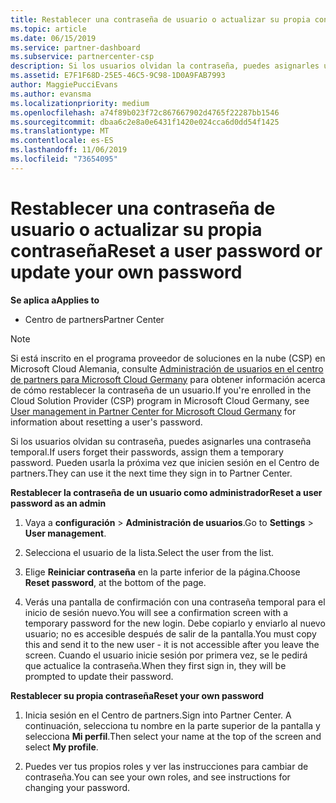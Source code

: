 ```yaml
---
title: Restablecer una contraseña de usuario o actualizar su propia contraseña | Centro de Partners
ms.topic: article
ms.date: 06/15/2019
ms.service: partner-dashboard
ms.subservice: partnercenter-csp
description: Si los usuarios olvidan la contraseña, puedes asignarles una contraseña temporal nueva. Pueden usarla la próxima vez que inicien sesión en el Centro de partners.
ms.assetid: E7F1F68D-25E5-46C5-9C98-1D0A9FAB7993
author: MaggiePucciEvans
ms.author: evansma
ms.localizationpriority: medium
ms.openlocfilehash: a74f89b023f72c867667902d4765f22287bb1546
ms.sourcegitcommit: dbaa6c2e8a0e6431f1420e024cca6d0dd54f1425
ms.translationtype: MT
ms.contentlocale: es-ES
ms.lasthandoff: 11/06/2019
ms.locfileid: "73654095"
---
```

# <a name="reset-a-user-password-or-update-your-own-password"></a><span data-ttu-id="5fc8b-104">Restablecer una contraseña de usuario o actualizar su propia contraseña</span><span class="sxs-lookup"><span data-stu-id="5fc8b-104">Reset a user password or update your own password</span></span>

<span data-ttu-id="5fc8b-105">**Se aplica a**</span><span class="sxs-lookup"><span data-stu-id="5fc8b-105">**Applies to**</span></span>

-  <span data-ttu-id="5fc8b-106">Centro de partners</span><span class="sxs-lookup"><span data-stu-id="5fc8b-106">Partner Center</span></span>
   
> [!NOTE]  
>  <span data-ttu-id="5fc8b-107">Si está inscrito en el programa proveedor de soluciones en la nube (CSP) en Microsoft Cloud Alemania, consulte [Administración de usuarios en el centro de partners para Microsoft Cloud Germany](user-management-in-partner-center-for-microsoft-cloud-germany.md) para obtener información acerca de cómo restablecer la contraseña de un usuario.</span><span class="sxs-lookup"><span data-stu-id="5fc8b-107">If you're enrolled in the Cloud Solution Provider (CSP) program in Microsoft Cloud Germany, see [User management in Partner Center for Microsoft Cloud Germany](user-management-in-partner-center-for-microsoft-cloud-germany.md) for information about resetting a user's password.</span></span>

<span data-ttu-id="5fc8b-108">Si los usuarios olvidan su contraseña, puedes asignarles una contraseña temporal.</span><span class="sxs-lookup"><span data-stu-id="5fc8b-108">If users forget their passwords, assign them a temporary password.</span></span> <span data-ttu-id="5fc8b-109">Pueden usarla la próxima vez que inicien sesión en el Centro de partners.</span><span class="sxs-lookup"><span data-stu-id="5fc8b-109">They can use it the next time they sign in to Partner Center.</span></span>

<span data-ttu-id="5fc8b-110">**Restablecer la contraseña de un usuario como administrador**</span><span class="sxs-lookup"><span data-stu-id="5fc8b-110">**Reset a user password as an admin**</span></span>

1.  <span data-ttu-id="5fc8b-111">Vaya a **configuración** &gt; **Administración de usuarios**.</span><span class="sxs-lookup"><span data-stu-id="5fc8b-111">Go to **Settings** &gt; **User management**.</span></span>
2.  <span data-ttu-id="5fc8b-112">Selecciona el usuario de la lista.</span><span class="sxs-lookup"><span data-stu-id="5fc8b-112">Select the user from the list.</span></span>

3.  <span data-ttu-id="5fc8b-113">Elige **Reiniciar contraseña** en la parte inferior de la página.</span><span class="sxs-lookup"><span data-stu-id="5fc8b-113">Choose **Reset password**, at the bottom of the page.</span></span>

4.  <span data-ttu-id="5fc8b-114">Verás una pantalla de confirmación con una contraseña temporal para el inicio de sesión nuevo.</span><span class="sxs-lookup"><span data-stu-id="5fc8b-114">You will see a confirmation screen with a temporary password for the new login.</span></span> <span data-ttu-id="5fc8b-115">Debe copiarlo y enviarlo al nuevo usuario; no es accesible después de salir de la pantalla.</span><span class="sxs-lookup"><span data-stu-id="5fc8b-115">You must copy this and send it to the new user - it is not accessible after you leave the screen.</span></span> <span data-ttu-id="5fc8b-116">Cuando el usuario inicie sesión por primera vez, se le pedirá que actualice la contraseña.</span><span class="sxs-lookup"><span data-stu-id="5fc8b-116">When they first sign in, they will be prompted to update their password.</span></span>

<span data-ttu-id="5fc8b-117">**Restablecer su propia contraseña**</span><span class="sxs-lookup"><span data-stu-id="5fc8b-117">**Reset your own password**</span></span>

1.  <span data-ttu-id="5fc8b-118">Inicia sesión en el Centro de partners.</span><span class="sxs-lookup"><span data-stu-id="5fc8b-118">Sign into Partner Center.</span></span> <span data-ttu-id="5fc8b-119">A continuación, selecciona tu nombre en la parte superior de la pantalla y selecciona **Mi perfil**.</span><span class="sxs-lookup"><span data-stu-id="5fc8b-119">Then select your name at the top of the screen and select **My profile**.</span></span>

2.  <span data-ttu-id="5fc8b-120">Puedes ver tus propios roles y ver las instrucciones para cambiar de contraseña.</span><span class="sxs-lookup"><span data-stu-id="5fc8b-120">You can see your own roles, and see instructions for changing your password.</span></span>

 

 



